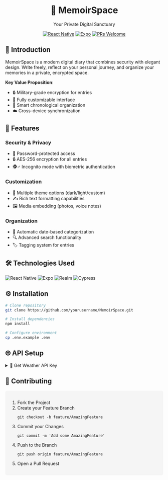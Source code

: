 <h1 align="center">📔 MemoirSpace</h1>
<p align="center">Your Private Digital Sanctuary</p>

<div align="center">

[![React Native](https://img.shields.io/badge/React%20Native-0.73.6-61dafb?style=flat&logo=react)](https://reactnative.dev/)
[![Expo](https://img.shields.io/badge/Expo-6.3.5-000020?style=flat&logo=expo)](https://expo.io/)
[![PRs Welcome](https://img.shields.io/badge/PRs-welcome-brightgreen.svg?style=flat)](https://makeapullrequest.com)

</div>

## 🌟 Introduction

MemoirSpace is a modern digital diary that combines security with elegant design. Write freely, reflect on your personal journey, and organize your memories in a private, encrypted space.

**Key Value Proposition**:
- 🔒 Military-grade encryption for entries
- 🎨 Fully customizable interface
- 📆 Smart chronological organization
- ☁️ Cross-device synchronization

## 🚀 Features

### Security & Privacy
- 🔑 Password-protected access
- 🔒 AES-256 encryption for all entries
- 🕵️♂️ Incognito mode with biometric authentication

### Customization
- 🎨 Multiple theme options (dark/light/custom)
- ✍️ Rich text formatting capabilities
- 🖼️ Media embedding (photos, voice notes)

### Organization
- 📅 Automatic date-based categorization
- 🔍 Advanced search functionality
- 🏷️ Tagging system for entries

## 🛠️ Technologies Used

![React Native](https://img.shields.io/badge/-React_Native-61DAFB?logo=react&logoColor=white)
![Expo](https://img.shields.io/badge/-Expo-000020?logo=expo&logoColor=white)
![Realm](https://img.shields.io/badge/-Realm-39477F?logo=realm&logoColor=white)
![Cypress](https://img.shields.io/badge/-Cypress-17202C?logo=cypress&logoColor=white)

## ⚙️ Installation

```bash
# Clone repository
git clone https://github.com/yourusername/MemoirSpace.git

# Install dependencies
npm install

# Configure environment
cp .env.example .env
```
<h2>🌐 API Setup</h2>
<details>
<summary>📌 Get Weather API Key</summary>
<ol>
  <li>Visit <a href="https://www.weatherapi.com/">weatherapi.com</a></li>
  <li>Create free account</li>
  <li>Copy your API key</li>
  <li>Create <code>api/weatherAPI.js</code> file:</li>
</ol>

<pre><code class="language-javascript">const apiKey = "YOUR_API_KEY_HERE";</code></pre>
</details>


<h2>🤝 Contributing</h2>
<div style="background: #f5f5f5; padding: 15px; border-radius: 5px;">
  <ol>
    <li>Fork the Project</li>
    <li>Create your Feature Branch
      <pre><code>git checkout -b feature/AmazingFeature</code></pre>
    </li>
    <li>Commit your Changes
      <pre><code>git commit -m 'Add some AmazingFeature'</code></pre>
    </li>
    <li>Push to the Branch
      <pre><code>git push origin feature/AmazingFeature</code></pre>
    </li>
    <li>Open a Pull Request</li>
  </ol>
</div>
